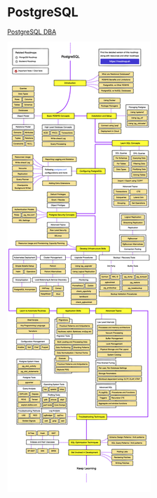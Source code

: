 # PostgreSQL

[PostgreSQL DBA](https://roadmap.sh/postgresql-dba)

![roadmap-postgresql-dba](../images/roadmap-postgresql-dba.png)